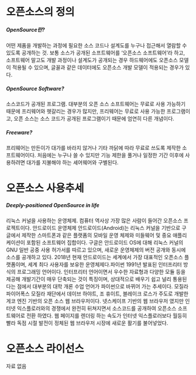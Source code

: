 # 오픈소스의 정의

##### OpenSource란?

어떤 제품을 개발하는 과정에 필요한 소스 코드나 설계도를 누구나 접근해서 열람할 수 있도록 공개하는 것. 보통 소스가 공개된 소프트웨어를 ‘오픈소스 소프트웨어’라 하고, 소프트웨어 말고도 개발 과정이나 설계도가 공개되는 경우 하드웨어에도 오픈소스 모델이 적용될 수 있으며, 글꼴과 같은 데이터에도 오픈소스 개발 모델이 적용되는 경우가 있다.

##### OpenSource Software?

소스코드가 공개된 프로그램. 대부분의 오픈 소스 소프트웨어는 무료로 사용 가능하기 때문에 프리웨어와 헷갈리는 경우가 많지만, 프리웨어는 무료로 사용 가능한 프로그램이고, 오픈 소스는 소스 코드가 공개된 프로그램이기 때문에 엄연히 다른 개념이다.

##### Freeware?

프리웨어는 만든이가 대가를 바라지 않거나 기타 까닭에 따라 무료로 쓰도록 제작한 소프트웨어이다. 처음에는 누구나 쓸 수 있지만 기능 제한을 풀거나 일정한 기간 이후에 사용하려면 대가를 지불해야 하는 셰어웨어와 구별된다.

# 오픈소스 사용추세

##### Deeply-positioned OpenSource in life

리눅스 커널을 사용하는 운영체제. 컴퓨터 역사상 가장 많은 사람이 들어간 오픈소스 프로젝트이다. 안드로이드 운영체제 안드로이드\(Android\)는 리눅스 커널을 기반으로 구글에서 제작한 스마트폰과 같은 플랫폼의 모바일 운영 체제와 미들웨어 및 중요 애플리케이션이 포함된 소프트웨어 집합이다. 구글은 안드로이드 OS에 대해 리눅스 커널의 GNU 일반 공중 사용 허가서를 따르고 있으며, 새로운 운영체제의 버전 공개와 동시에 소스를 공개하고 있다. 2018년 현재 안드로이드는 세계에서 가장 대표적인 오픈소스 플랫폼이며, 세계 최다 사용자를 보유한 운영체제다.파이썬 1991년 발표된 인터프리터 방식의 프로그래밍 언어이다. 인터프리터 언어이면서 우수한 자료형과 다양한 모듈 등을 제공해 개발기간이 매우 단축되는 것이 특징이며, 상대적으로 배우기 쉽고 널리 통용된다는 점에서 대부분의 대학 개론 수업 언어가 파이썬으로 바뀌어 가는 추세이다. 모질라 파이어폭스 모질라 재단에서 데이브 하야트, 조 휴이트, 블레이크 로스가 주도로 개발한 게코 엔진 기반의 오픈 소스 웹 브라우저이다. 넷스케이프 기반의 웹 브라우저 였지만 인터넷 익스플로러와의 경쟁에서 완전히 뒤쳐지면서 소스코드를 공개하여 오픈소스 소프트웨어로 전환 하였다. 웹 페이지를 렌더링 하는 속도가 인터넷 익스플로러보다 월등히 빨라 독점 시절 발전이 정체된 웹 브라우저 시장에 새로운 활기를 불어넣었다.

# 오픈소스 라이선스

자료 없음



